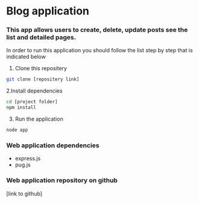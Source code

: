 # Blog application

### This app allows users to create, delete, update posts see the list and detailed pages.

In order to run this application you should follow the list step by step that is indicated below 

1. Clone this repositery
```bash
git clone [repositery link]

```

2.Install dependencies
```bash
cd [project folder]
npm install
```

3. Run the application 
```bash
node app
```

### Web application dependencies
- express.js
- pug.js

### Web application repository on github
[link to github]